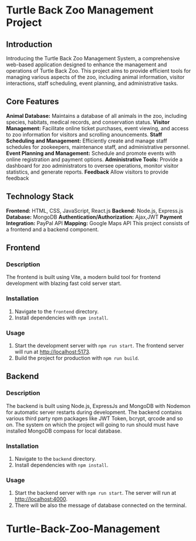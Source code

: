 # Turtle Back Zoo Management Project

## Introduction
Introducing the Turtle Back Zoo Management System, a comprehensive web-based application designed to enhance the management and operations of Turtle Back Zoo. This project aims to provide efficient tools for managing various aspects of the zoo, including animal information, visitor interactions, staff scheduling, event planning, and administrative tasks.

## Core Features
 **Animal Database:** Maintains a database of all animals in the zoo, including species, habitats, medical records, and conservation status.
 **Visitor Management:** Facilitate online ticket purchases, event viewing, and access to zoo information for visitors and scrolling anouncements.
 **Staff Scheduling and Management:** Efficiently create and manage staff schedules for zookeepers, maintenance staff, and administrative personnel.
 **Event Planning and Management:** Schedule and promote events with online registration and payment options.
 **Administrative Tools:** Provide a dashboard for zoo administrators to oversee operations, monitor visitor statistics, and generate reports.
 **Feedback** Allow visitors to provide feedback 
## Technology Stack
 **Frontend:** HTML, CSS, JavaScript, React.js
 **Backend:** Node.js, Express.js
 **Database:** MongoDB
 **Authentication/Authorization:** Ajax,JWT
 **Payment Integration:** PayPal API
 **Mapping:** Google Maps API
This project consists of a frontend and a backend component.
## Frontend
### Description
The frontend is built using Vite, a modern build tool for frontend development with blazing fast cold server start.
### Installation
1. Navigate to the `frontend` directory.
2. Install dependencies with `npm install`.
### Usage
1. Start the development server with `npm run start`. The frontend server will run at [http://localhost:5173](http://localhost:5173).
2. Build the project for production with `npm run build`.
## Backend
### Description
The backend is built using Node.js, ExpressJs and MongoDB with Nodemon for automatic server restarts during development.
The backend contains various third party npm packages like JWT Token, bcrypt, qrcode and so on.
The system on which the project will going to run should must have installed MongoDB compass for local database.
### Installation
1. Navigate to the `backend` directory.
2. Install dependencies with `npm install`.
### Usage
1. Start the backend server with `npm run start`. The server will run at [http://localhost:4000](http://localhost:4000).
2. There will be also the message of database connected on the terminal.
# Turtle-Back-Zoo-Management

